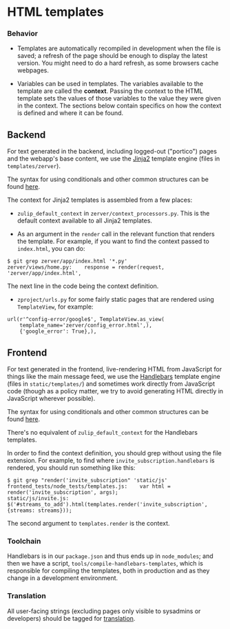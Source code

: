 # HTML templates

### Behavior

* Templates are automatically recompiled in development when the file
is saved; a refresh of the page should be enough to display the latest
version. You might need to do a hard refresh, as some browsers cache
webpages.

* Variables can be used in templates. The variables available to the
template are called the **context**. Passing the context to the HTML
template sets the values of those variables to the value they were
given in the context. The sections below contain specifics on how the
context is defined and where it can be found.

## Backend

For text generated in the backend, including logged-out ("portico")
pages and the webapp's base content, we use the [Jinja2][] template
engine (files in `templates/zerver`).

The syntax for using conditionals and other common structures can be
found [here][jconditionals].

The context for Jinja2 templates is assembled from a few places:

* `zulip_default_context` in `zerver/context_processors.py`.  This is
the default context available to all Jinja2 templates.

* As an argument in the `render` call in the relevant function that
renders the template. For example, if you want to find the context
passed to `index.html`, you can do:

```
$ git grep zerver/app/index.html '*.py'
zerver/views/home.py:    response = render(request, 'zerver/app/index.html',
```

The next line in the code being the context definition.

* `zproject/urls.py` for some fairly static pages that are rendered
using `TemplateView`, for example:

```
url(r'^config-error/google$', TemplateView.as_view(
    template_name='zerver/config_error.html',),
    {'google_error': True},),
```

## Frontend

For text generated in the frontend, live-rendering HTML from
JavaScript for things like the main message feed, we use the
[Handlebars][] template engine (files in `static/templates/`) and
sometimes work directly from JavaScript code (though as a policy
matter, we try to avoid generating HTML directly in JavaScript
wherever possible).

The syntax for using conditionals and other common structures can be
found [here][hconditionals].

There's no equivalent of `zulip_default_context` for the Handlebars
templates.

In order to find the context definition, you should grep without using
the file extension. For example, to find where
`invite_subscription.handlebars` is rendered, you should run something
like this:

```
$ git grep "render('invite_subscription" 'static/js'
frontend_tests/node_tests/templates.js:    var html = render('invite_subscription', args);
static/js/invite.js:    $('#streams_to_add').html(templates.render('invite_subscription', {streams: streams}));
```

The second argument to `templates.render` is the context.

### Toolchain

Handlebars is in our `package.json` and thus ends up in
`node_modules`; and then we have a script,
`tools/compile-handlebars-templates`, which is responsible for
compiling the templates, both in production and as they change in a
development environment.

### Translation

All user-facing strings (excluding pages only visible to sysadmins or
developers) should be tagged for [translation][].

[Jinja2]: http://jinja.pocoo.org/
[Handlebars]: http://handlebarsjs.com/
[trans]: http://jinja.pocoo.org/docs/dev/templates/#i18n
[i18next]: https://www.i18next.com
[official]: https://www.i18next.com/plurals.html
[helpers]: http://handlebarsjs.com/block_helpers.html
[jconditionals]: http://jinja.pocoo.org/docs/2.9/templates/#list-of-control-structures
[hconditionals]: http://handlebarsjs.com/block_helpers.html
[translation]: ../translating/translating.md
